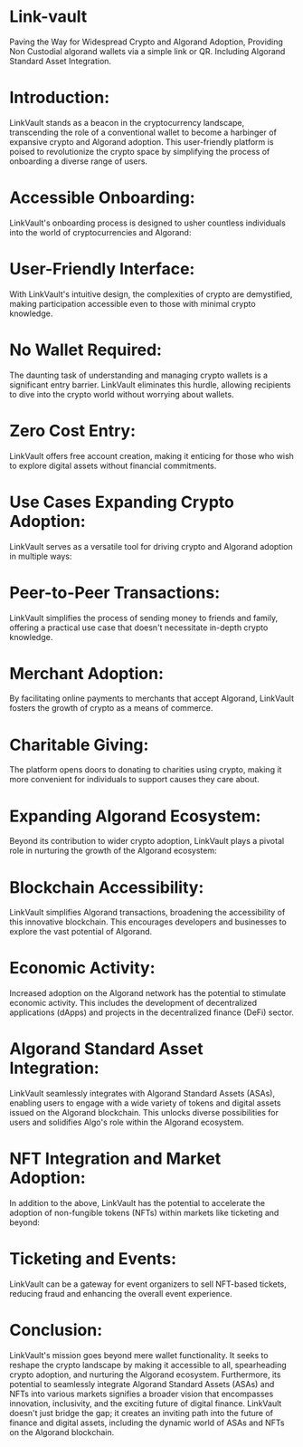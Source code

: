 # Link-vault
Paving the Way for Widespread Crypto and Algorand Adoption, Providing Non Custodial algorand wallets via a simple link or QR. Including Algorand Standard Asset Integration. 

# Introduction:
LinkVault stands as a beacon in the cryptocurrency landscape, transcending the role of a conventional wallet to become a harbinger of expansive crypto and Algorand adoption. This user-friendly platform is poised to revolutionize the crypto space by simplifying the process of onboarding a diverse range of users.

# Accessible Onboarding:
LinkVault's onboarding process is designed to usher countless individuals into the world of cryptocurrencies and Algorand:

# User-Friendly Interface:
 With LinkVault's intuitive design, the complexities of crypto are demystified, making participation accessible even to those with minimal crypto knowledge.

# No Wallet Required:
 The daunting task of understanding and managing crypto wallets is a significant entry barrier. LinkVault eliminates this hurdle, allowing recipients to dive into the crypto world without worrying about wallets.

# Zero Cost Entry: 
LinkVault offers free account creation, making it enticing for those who wish to explore digital assets without financial commitments.

# Use Cases Expanding Crypto Adoption:
LinkVault serves as a versatile tool for driving crypto and Algorand adoption in multiple ways:

# Peer-to-Peer Transactions: 
LinkVault simplifies the process of sending money to friends and family, offering a practical use case that doesn't necessitate in-depth crypto knowledge.

# Merchant Adoption: 
By facilitating online payments to merchants that accept Algorand, LinkVault fosters the growth of crypto as a means of commerce.

# Charitable Giving: 
The platform opens doors to donating to charities using crypto, making it more convenient for individuals to support causes they care about.

# Expanding Algorand Ecosystem:
Beyond its contribution to wider crypto adoption, LinkVault plays a pivotal role in nurturing the growth of the Algorand ecosystem:

# Blockchain Accessibility: 
LinkVault simplifies Algorand transactions, broadening the accessibility of this innovative blockchain. This encourages developers and businesses to explore the vast potential of Algorand.

# Economic Activity: 
Increased adoption on the Algorand network has the potential to stimulate economic activity. This includes the development of decentralized applications (dApps) and projects in the decentralized finance (DeFi) sector.

# Algorand Standard Asset Integration:
LinkVault seamlessly integrates with Algorand Standard Assets (ASAs), enabling users to engage with a wide variety of tokens and digital assets issued on the Algorand blockchain. This unlocks diverse possibilities for users and solidifies Algo's role within the Algorand ecosystem.

# NFT Integration and Market Adoption:
In addition to the above, LinkVault has the potential to accelerate the adoption of non-fungible tokens (NFTs) within markets like ticketing and beyond:

# Ticketing and Events: 
LinkVault can be a gateway for event organizers to sell NFT-based tickets, reducing fraud and enhancing the overall event experience.

# Conclusion:
LinkVault's mission goes beyond mere wallet functionality. It seeks to reshape the crypto landscape by making it accessible to all, spearheading crypto adoption, and nurturing the Algorand ecosystem. Furthermore, its potential to seamlessly integrate Algorand Standard Assets (ASAs) and NFTs into various markets signifies a broader vision that encompasses innovation, inclusivity, and the exciting future of digital finance. LinkVault doesn't just bridge the gap; it creates an inviting path into the future of finance and digital assets, including the dynamic world of ASAs and NFTs on the Algorand blockchain.
